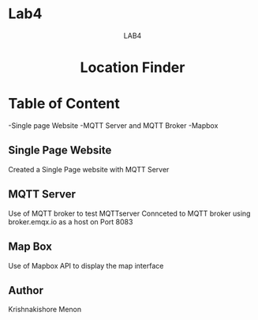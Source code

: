 # Lab4
<div align="center">LAB4</div>
<h1 align="center">Location Finder</h2>

# Table of Content
-Single page Website
-MQTT Server and MQTT Broker
-Mapbox

## Single Page Website
Created a Single Page website with MQTT Server

## MQTT Server
Use of MQTT broker to test MQTTserver
Connceted to MQTT broker using broker.emqx.io as a host on Port 8083

## Map Box
Use of Mapbox API to display the map interface 

 ## Author
 Krishnakishore Menon
 
